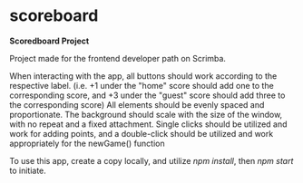# scoreboard

**Scoredboard Project**

Project made for the frontend developer path on Scrimba.

When interacting with the app, all buttons should work according to the respective label. (i.e. +1 under the "home" score should add one to the corresponding score, and +3 under the "guest" score should add three to the corresponding score) All elements should be evenly spaced and proportionate. The background should scale with the size of the window, with no repeat and a fixed attachment. Single clicks should be utilized and work for adding points, and a double-click should be utilized and work appropriately for the newGame() function

To use this app, create a copy locally, and utilize *npm install*, then *npm start* to initiate.
